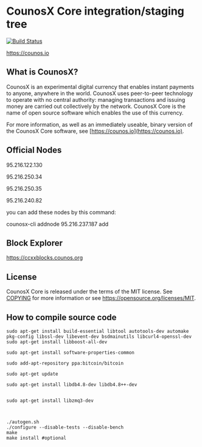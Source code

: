 CounosX Core integration/staging tree
=====================================

[![Build Status](https://travis-ci.org/counosx-project/counosx.svg?branch=master)](https://travis-ci.org/counosx-project/counosx)

https://counos.io

What is CounosX?
----------------

CounosX is an experimental digital currency that enables instant payments to
anyone, anywhere in the world. CounosX uses peer-to-peer technology to operate
with no central authority: managing transactions and issuing money are carried
out collectively by the network. CounosX Core is the name of open source
software which enables the use of this currency.

For more information, as well as an immediately useable, binary version of
the CounosX Core software, see [https://counos.io](https://counos.io).

Official Nodes
-------------

95.216.122.130

95.216.250.34	

95.216.250.35

95.216.240.82

you can add these nodes by this command:

counosx-cli addnode 95.216.237.187 add

Block Explorer
-------------

https://ccxxblocks.counos.org


License
-------

CounosX Core is released under the terms of the MIT license. See [COPYING](COPYING) for more
information or see https://opensource.org/licenses/MIT.

How to compile source code
-----------
    sudo apt-get install build-essential libtool autotools-dev automake pkg-config libssl-dev libevent-dev bsdmainutils libcurl4-openssl-dev
    sudo apt-get install libboost-all-dev

    sudo apt-get install software-properties-common

    sudo add-apt-repository ppa:bitcoin/bitcoin

    sudo apt-get update

    sudo apt-get install libdb4.8-dev libdb4.8++-dev


    sudo apt-get install libzmq3-dev



    ./autogen.sh
    ./configure --disable-tests --disable-bench
    make
    make install #optional
